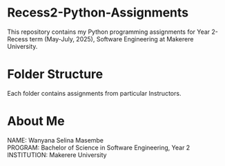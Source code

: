 # Recess2-Python-Assignments
This repository contains my Python programming assignments for Year 2-Recess term (May-July, 2025), Software Engineering at Makerere University.

# Folder Structure
Each folder contains assignments from particular Instructors.

# About Me  
NAME: Wanyana Selina Masembe  
PROGRAM: Bachelor of Science in Software Engineering, Year 2  
INSTITUTION: Makerere University
